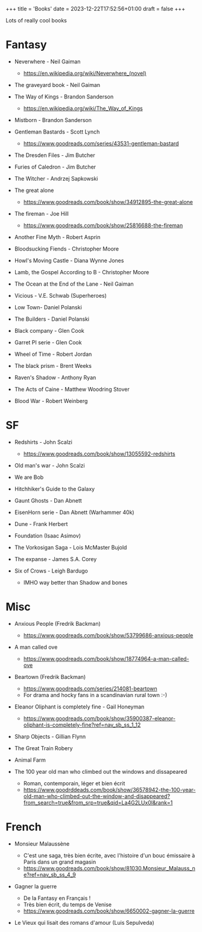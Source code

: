 +++
title = 'Books'
date = 2023-12-22T17:52:56+01:00
draft = false
+++

Lots of really cool books

<!--more-->

# Fantasy 

* Neverwhere - Neil Gaiman
    * https://en.wikipedia.org/wiki/Neverwhere_(novel)
 
* The graveyard book - Neil Gaiman

* The Way of Kings - Brandon Sanderson 
    * https://en.wikipedia.org/wiki/The_Way_of_Kings

* Mistborn - Brandon Sanderson 
      
* Gentleman Bastards - Scott Lynch
   * https://www.goodreads.com/series/43531-gentleman-bastard 
 
* The Dresden Files - Jim Butcher
* Furies of Caledron - Jim Butcher

* The Witcher - Andrzej Sapkowski
 
* The great alone 
    * https://www.goodreads.com/book/show/34912895-the-great-alone
 
* The fireman - Joe Hill
    * https://www.goodreads.com/book/show/25816688-the-fireman
 
* Another Fine Myth - Robert Asprin                 

* Bloodsucking Fiends - Christopher Moore

* Howl's Moving Castle - Diana Wynne Jones          

* Lamb, the Gospel According to B - Christopher Moore

* The Ocean at the End of the Lane - Neil Gaiman

* Vicious - V.E. Schwab (Superheroes)

* Low Town-  Daniel Polanski
* The Builders - Daniel Polanski 

* Black company - Glen Cook
* Garret PI serie - Glen Cook

* Wheel of Time - Robert Jordan
 
* The black prism - Brent Weeks 

* Raven's Shadow - Anthony Ryan

* The Acts of Caine - Matthew Woodring Stover

* Blood War - Robert Weinberg

# SF 

* Redshirts - John Scalzi
    * https://www.goodreads.com/book/show/13055592-redshirts
 
* Old man's war - John Scalzi 
* We are Bob 
* Hitchhiker's Guide to the Galaxy 
* Gaunt Ghosts - Dan Abnett
* EisenHorn serie - Dan Abnett (Warhammer 40k)
* Dune - Frank Herbert
* Foundation (Isaac Asimov)
* The Vorkosigan Saga - Lois McMaster Bujold
* The expanse - James S.A. Corey
* Six of Crows - Leigh Bardugo
   * IMHO way better than Shadow and bones

# Misc 

* Anxious People (Fredrik Backman)
    * https://www.goodreads.com/book/show/53799686-anxious-people
* A man called ove
    * https://www.goodreads.com/book/show/18774964-a-man-called-ove
* Beartown (Fredrik Backman)
    * https://www.goodreads.com/series/214081-beartown
    * For drama and hocky fans in a scandinavian rural town :-)

* Eleanor Oliphant is completely fine - Gail Honeyman      
    * https://www.goodreads.com/book/show/35900387-eleanor-oliphant-is-completely-fine?ref=nav_sb_ss_1_12

* Sharp Objects - Gillian Flynn  

* The Great Train Robery 

* Animal Farm

* The 100 year old man who climbed out the windows and dissapeared
    * Roman, contemporain, léger et bien écrit 
    * https://www.goodrddeads.com/book/show/36578942-the-100-year-old-man-who-climbed-out-the-window-and-disappeared?from_search=true&from_srp=true&qid=La4G2LUx0I&rank=1
 
# French 

* Monsieur Malaussène
    * C'est une saga, très bien écrite, avec l'histoire d'un bouc émissaire à Paris dans un grand magasin
    * https://www.goodreads.com/book/show/81030.Monsieur_Malauss_ne?ref=nav_sb_ss_4_9 
 
* Gagner la guerre 
    * De la Fantasy en Français !
    * Très bien écrit, du temps de Venise
    * https://www.goodreads.com/book/show/6650002-gagner-la-guerre
 
* Le Vieux qui lisait des romans d'amour (Luis Sepulveda)
